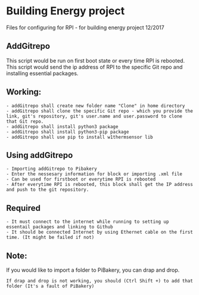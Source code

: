 # Building Energy project

Files for configuring for RPI - for building energy project
12/2017
	
## AddGitrepo	
This script would be run on first boot state or every time RPI is rebooted. 
This script would send the ip address of RPI to the specific Git repo and installing essential packages.

## Working:
	- addGitrepo shall create new folder name "Clone" in home directory
	- addGitrepo shall clone the specific Git repo - which you provide the link, git's repository, git's user.name and user.password to clone that Git repo.
	- addGitrepo shall install python3 package
	- addGitrepo shall install python3-pip package
	- addGitrepo shall use pip to install w1thermsensor lib

## Using addGitrepo
	- Importing addGitrepo to Pibakery
	- Enter the nessesary information for block or importing .xml file 
	- Can be used for firstboot or everytime RPI is rebooted
	- After everytime RPI is rebooted, this block shall get the IP address and push to the git repository.

## Required
	- It must connect to the internet while running to setting up essentail packages and linking to Github
	- It should be connected Internet by using Ethernet cable on the first time. (It might be failed if not)

## Note: 	
If you would like to import a folder to PiBakery, you can drap and drop. 
	
	If drap and drop is not working, you should (Ctrl Shift +) to add that folder (It's a fault of PiBakery)
	
	
